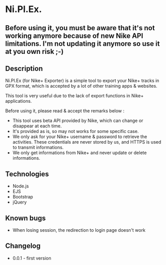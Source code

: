 # Ni.Pl.Ex.

## Before using it, you must be aware that it's not working anymore because of new Nike API limitations. I'm not updating it anymore so use it at you own risk ;-)

## Description

Ni.Pl.Ex (for Nike+ Exporter) is a simple tool to export your Nike+ tracks in GPX format, which is accepted by a lot of other training apps & websites.

This tool is very useful due to the lack of export functions in Nike+ applications.

Before using it, please read & accept the remarks below :
- This tool uses beta API provided by Nike, which can change or disappear at each time.
- It's provided as is, so may not works for some specific case.
- We only ask for your Nike+ username & password to retrieve the activities. These credentials are never stored by us, and HTTPS is used to transmit informations.
- We only get informations from Nike+ and never update or delete informations.

## Technologies
- Node.js
- EJS
- Bootstrap
- jQuery

## Known bugs
- When losing session, the redirection to login page doesn't work

## Changelog
- 0.0.1 - first version

